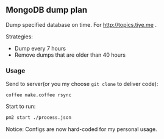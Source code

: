 
MongoDB dump plan
------

Dump specified database on time. For http://topics.tiye.me .

Strategies:

* Dump every 7 hours
* Remove dumps that are older than 40 hours

### Usage

Send to server(or you my choose `git clone` to deliver code):

```
coffee make.coffee rsync
```

Start to run:

```bash
pm2 start ./process.json
```

Notice: Configs are now hard-coded for my personal usage.